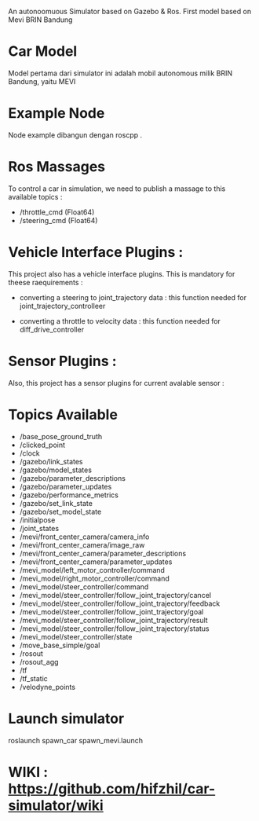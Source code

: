 An autonoomuous Simulator based on Gazebo & Ros. First model based on Mevi BRIN Bandung

# Car Model
Model pertama dari simulator ini adalah mobil autonomous milik BRIN Bandung, yaitu MEVI

# Example Node
Node example dibangun dengan roscpp . 

# Ros Massages
To control a car in simulation, we need to publish a massage to this available topics :
  - /throttle_cmd (Float64)
  - /steering_cmd (Float64)

# Vehicle Interface Plugins :
  This project also has a vehicle interface plugins. This is mandatory for theese raequirements :
  
  - converting a steering to joint_trajectory data : this function needed for joint_trajectory_controlleer
    
  - converting a throttle to velocity data : this function needed for diff_drive_controller

# Sensor Plugins : 
  Also, this project has a sensor plugins for current avalable sensor :
    
# Topics Available

 - /base_pose_ground_truth
 - /clicked_point
 - /clock
 - /gazebo/link_states
 - /gazebo/model_states
 - /gazebo/parameter_descriptions
 - /gazebo/parameter_updates
 - /gazebo/performance_metrics
 - /gazebo/set_link_state
 - /gazebo/set_model_state
 - /initialpose
 - /joint_states
 - /mevi/front_center_camera/camera_info
 - /mevi/front_center_camera/image_raw
 - /mevi/front_center_camera/parameter_descriptions
 - /mevi/front_center_camera/parameter_updates
 - /mevi_model/left_motor_controller/command
 - /mevi_model/right_motor_controller/command
 - /mevi_model/steer_controller/command
 - /mevi_model/steer_controller/follow_joint_trajectory/cancel
 - /mevi_model/steer_controller/follow_joint_trajectory/feedback
 - /mevi_model/steer_controller/follow_joint_trajectory/goal
 - /mevi_model/steer_controller/follow_joint_trajectory/result
 - /mevi_model/steer_controller/follow_joint_trajectory/status
 - /mevi_model/steer_controller/state
 - /move_base_simple/goal
 - /rosout
 - /rosout_agg
 - /tf
 - /tf_static
 - /velodyne_points

# Launch simulator
roslaunch spawn_car spawn_mevi.launch

  
# WIKI : https://github.com/hifzhil/car-simulator/wiki
